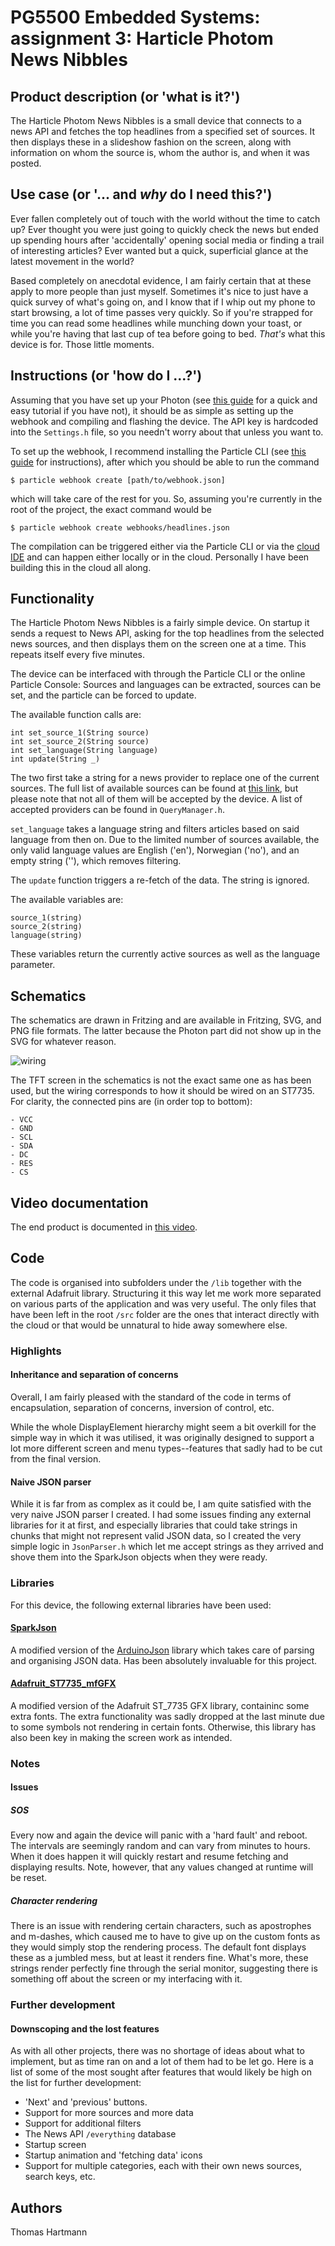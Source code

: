 # PG5500 Embedded Systems: assignment 3: Harticle Photom News Nibbles

## Product description (or 'what is it?')

The Harticle Photom News Nibbles is a small device that connects to a news API and fetches the top headlines from a specified set of sources. It then displays these in a slideshow fashion on the screen, along with information on whom the source is, whom the author is, and when it was posted.

## Use case (or '... and _why_ do I need this?')

Ever fallen completely out of touch with the world without the time to catch up? Ever thought you were just going to quickly check the news but ended up spending hours after 'accidentally' opening social media or finding a trail of interesting articles? Ever wanted but a quick, superficial glance at the latest movement in the world?

Based completely on anecdotal evidence, I am fairly certain that at these apply to more people than just myself. Sometimes it's nice to just have a quick survey of what's going on, and I know that if I whip out my phone to start browsing, a lot of time passes very quickly. So if you're strapped for time you can read some headlines while munching down your toast, or while you're having that last cup of tea before going to bed. _That's_ what this device is for. Those little moments.

## Instructions (or 'how do I ...?')

Assuming that you have set up your Photon (see [this guide](https://docs.particle.io/guide/getting-started/start/photon/) for a quick and easy tutorial if you have not), it should be as simple as setting up the webhook and compiling and flashing the device. The API key is hardcoded into the `Settings.h` file, so you needn't worry about that unless you want to.

To set up the webhook, I recommend installing the Particle CLI (see [this guide](https://docs.particle.io/guide/tools-and-features/cli/photon/) for instructions), after which you should be able to run the command
```
$ particle webhook create [path/to/webhook.json]
```
which will take care of the rest for you. So, assuming you're currently in the root of the project, the exact command would be
```
$ particle webhook create webhooks/headlines.json
```

The compilation can be triggered either via the Particle CLI or via the [cloud IDE](https://build.particle.io/build) and can happen either locally or in the cloud. Personally I have been building this in the cloud all along.

## Functionality

The Harticle Photom News Nibbles is a fairly simple device. On startup it sends a request to News API, asking for the top headlines from the selected news sources, and then displays them on the screen one at a time. This repeats itself every five minutes.

The device can be interfaced with through the Particle CLI or the online Particle Console: Sources and languages can be extracted, sources can be set, and the particle can be forced to update.

The available function calls are:

```
int set_source_1(String source)
int set_source_2(String source)
int set_language(String language)
int update(String _)
```
The two first take a string for a news provider to replace one of the current sources. The full list of available sources can be found at [this link](https://newsapi.org/sources), but please note that not all of them will be accepted by the device. A list of accepted providers can be found in `QueryManager.h`.

`set_language` takes a language string and filters articles based on said language from then on. Due to the limited number of sources available, the only valid language values are English ('en'), Norwegian ('no'), and an empty string (''), which removes filtering.

The `update` function triggers a re-fetch of the data. The string is ignored.

The available variables are:
```
source_1(string)
source_2(string)
language(string)
```

These variables return the currently active sources as well as the language parameter.

## Schematics

The schematics are drawn in Fritzing and are available in Fritzing, SVG, and PNG file formats. The latter because the Photon part did not show up in the SVG for whatever reason.

![wiring](schematics/harticle_photom.png?raw=true "Harticle Photom")

The TFT screen in the schematics is not the exact same one as has been used, but the wiring corresponds to how it should be wired on an ST7735. For clarity, the connected pins are (in order top to bottom):

    - VCC
    - GND
    - SCL
    - SDA
    - DC
    - RES
    - CS

## Video documentation

The end product is documented in [this video](https://youtu.be/n6_GtWqN1b0).

## Code

The code is organised into subfolders under the `/lib` together with the external Adafruit library. Structuring it this way let me work more separated on various parts of the application and was very useful. The only files that have been left in the root `/src` folder are the ones that interact directly with the cloud or that would be unnatural to hide away somewhere else.

### Highlights

#### Inheritance and separation of concerns

Overall, I am fairly pleased with the standard of the code in terms of encapsulation, separation of concerns, inversion of control, etc.

While the whole DisplayElement hierarchy might seem a bit overkill for the simple way in which it was utilised, it was originally designed to support a lot more different screen and menu types--features that sadly had to be cut from the final version.

#### Naive JSON parser

While it is far from as complex as it could be, I am quite satisfied with the very naive JSON parser I created. I had some issues finding any external libraries for it at first, and especially libraries that could take strings in chunks that might not represent valid JSON data, so I created the very simple logic in `JsonParser.h` which let me accept strings as they arrived and shove them into the SparkJson objects when they were ready.

### Libraries

For this device, the following external libraries have been used:

#### [SparkJson](https://github.com/menan/SparkJson)

A modified version of the [ArduinoJson](http://arduinojson.org/) library which takes care of parsing and organising JSON data. Has been absolutely invaluable for this project.

#### [Adafruit_ST7735_mfGFX](https://github.com/pkourany/Adafruit_ST7735_mfGFX)

A modified version of the Adafruit ST_7735 GFX library, containinc some extra fonts. The extra functionality was sadly dropped at the last minute due to some symbols not rendering in certain fonts. Otherwise, this library has also been key in making the screen work as intended.

### Notes

#### Issues

##### SOS

Every now and again the device will panic with a 'hard fault' and reboot. The intervals are seemingly random and can vary from minutes to hours. When it does happen it will quickly restart and resume fetching and displaying results. Note, however, that any values changed at runtime will be reset.

##### Character rendering

There is an issue with rendering certain characters, such as apostrophes and m-dashes, which caused me to have to give up on the custom fonts as they would simply stop the rendering process. The default font displays these as a jumbled mess, but at least it renders fine. What's more, these strings render perfectly fine through the serial monitor, suggesting there is something off about the screen or my interfacing with it.

### Further development

#### Downscoping and the lost features

As with all other projects, there was no shortage of ideas about what to implement, but as time ran on and a lot of them had to be let go. Here is a list of some of the most sought after features that would likely be high on the list for further development:

- 'Next' and 'previous' buttons.
- Support for more sources and more data
- Support for additional filters
- The News API `/everything` database
- Startup screen
- Startup animation and 'fetching data' icons
- Support for multiple categories, each with their own news sources, search keys, etc.

## Authors

Thomas Hartmann
